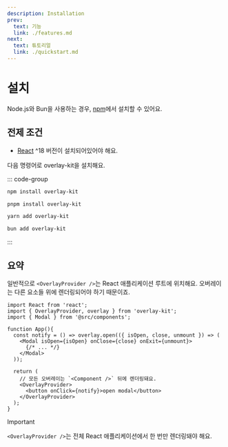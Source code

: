 ```yaml
---
description: Installation
prev:
  text: 기능
  link: ./features.md
next:
  text: 튜토리얼
  link: ./quickstart.md
---
```


# 설치

Node.js와 Bun을 사용하는 경우, [npm](https://npmjs.com/package/overlay-kit)에서 설치할 수 있어요.

## 전제 조건

- [React](https://react.dev/) ^18 버전이 설치되어있어야 해요.

다음 명령어로 overlay-kit을 설치해요.

::: code-group

```sh [npm]
npm install overlay-kit
```

```sh [pnpm]
pnpm install overlay-kit
```

```sh [yarn]
yarn add overlay-kit
```

```sh [bun]
bun add overlay-kit
```

:::

## 요약

일반적으로 `<OverlayProvider />`는 React 애플리케이션 루트에 위치해요. 오버레이는 다른 요소들 위에 렌더링되어야 하기 때문이죠.

```tsx
import React from 'react';
import { OverlayProvider, overlay } from 'overlay-kit';
import { Modal } from '@src/components';

function App(){
  const notify = () => overlay.open(({ isOpen, close, unmount }) => (
    <Modal isOpen={isOpen} onClose={close} onExit={unmount}>
      {/* ... */}
    </Modal>
  ));

  return (
    // 모든 오버레이는 `<Component />` 뒤에 렌더링돼요.
    <OverlayProvider>
      <button onClick={notify}>open modal</button>
    </OverlayProvider>
  );
}
```

> [!IMPORTANT]
> `<OverlayProvider />`는 전체 React 애플리케이션에서 한 번만 렌더링돼야 해요.